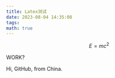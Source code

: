 ```yaml
---
title: Latex测试
date: 2023-08-04 14:35:08
tags:
math: true
---
```


$$
E=mc^2
$$

WORK? 

Hi, GitHub, from China. 